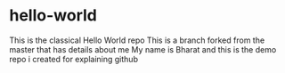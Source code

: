 # hello-world
This is the classical Hello World repo
This is a branch forked from the master that has details about me
My name is Bharat and this is the demo repo i created for explaining github
